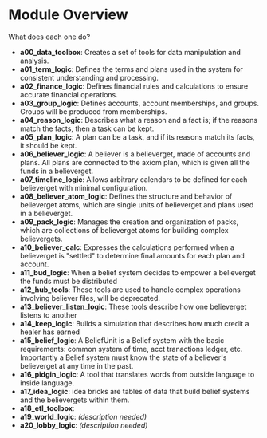 # Module Overview

What does each one do?

- **a00_data_toolbox**: Creates a set of tools for data manipulation and analysis.
- **a01_term_logic**: Defines the terms and plans used in the system for consistent understanding and processing.
- **a02_finance_logic**: Defines financial rules and calculations to ensure accurate financial operations.
- **a03_group_logic**: Defines accounts, account memberships, and groups. Groups will be produced from memberships.
- **a04_reason_logic**: Describes what a reason and a fact is; if the reasons match the facts, then a task can be kept.
- **a05_plan_logic**: A plan can be a task, and if its reasons match its facts, it should be kept.
- **a06_believer_logic**: A believer is a believerget, made of accounts and plans. All plans are connected to the axiom plan, which is given all the funds in a believerget.
- **a07_timeline_logic**: Allows arbitrary calendars to be defined for each believerget with minimal configuration.
- **a08_believer_atom_logic**: Defines the structure and behavior of believerget atoms, which are single units of believerget and plans used in a believerget.
- **a09_pack_logic**: Manages the creation and organization of packs, which are collections of believerget atoms for building complex believergets.
- **a10_believer_calc**: Expresses the calculations performed when a believerget is "settled" to determine final amounts for each plan and account.
- **a11_bud_logic**: When a belief system decides to empower a believerget the funds must be distributed
- **a12_hub_tools**: These tools are used to handle complex operations involving believer files, will be deprecated.
- **a13_believer_listen_logic**: These tools describe how one believerget listens to another
- **a14_keep_logic**: Builds a simulation that describes how much credit a healer has earned 
- **a15_belief_logic**: A BeliefUnit is a Belief system with the basic requirements: common system of time, acct tranactions ledger, etc. Importantly a Belief system must know the state of a believer's believerget at any time in the past. 
- **a16_pidgin_logic**: A tool that translates words from outside language to inside language.  
- **a17_idea_logic**: idea bricks are tables of data that build belief systems and the believergets within them.
- **a18_etl_toolbox**: 
- **a19_world_logic**: *(description needed)*
- **a20_lobby_logic**: *(description needed)*